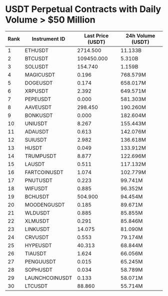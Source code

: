 # USDT Perpetual Contracts with Daily Volume > $50 Million

| Rank | Instrument ID | Last Price (USDT) | 24h Volume (USDT) |
|------|---------------|-------------------|-------------------|
| 1 | ETHUSDT | 2714.500 | 11.133B |
| 2 | BTCUSDT | 109450.000 | 5.310B |
| 3 | SOLUSDT | 154.740 | 1.159B |
| 4 | MAGICUSDT | 0.196 | 768.579M |
| 5 | DOGEUSDT | 0.174 | 658.017M |
| 6 | XRPUSDT | 2.392 | 649.571M |
| 7 | PEPEUSDT | 0.000 | 581.303M |
| 8 | AAVEUSDT | 298.450 | 190.260M |
| 9 | BONKUSDT | 0.000 | 182.604M |
| 10 | UNIUSDT | 8.267 | 155.443M |
| 11 | ADAUSDT | 0.613 | 142.076M |
| 12 | SUIUSDT | 2.982 | 136.618M |
| 13 | HUSDT | 0.049 | 133.912M |
| 14 | TRUMPUSDT | 8.877 | 122.696M |
| 15 | LAUSDT | 0.511 | 117.132M |
| 16 | FARTCOINUSDT | 1.074 | 102.779M |
| 17 | PNUTUSDT | 0.223 | 99.741M |
| 18 | WIFUSDT | 0.885 | 96.352M |
| 19 | BCHUSDT | 504.900 | 94.454M |
| 20 | MOODENGUSDT | 0.185 | 89.671M |
| 21 | WLDUSDT | 0.885 | 85.855M |
| 22 | XLMUSDT | 0.291 | 85.846M |
| 23 | LINKUSDT | 14.075 | 81.090M |
| 24 | CRVUSDT | 0.553 | 79.174M |
| 25 | HYPEUSDT | 40.313 | 68.844M |
| 26 | TIAUSDT | 1.624 | 66.056M |
| 27 | PENGUUSDT | 0.015 | 65.245M |
| 28 | SOPHUSDT | 0.034 | 58.789M |
| 29 | LAUNCHCOINUSDT | 0.133 | 58.071M |
| 30 | LTCUSDT | 88.860 | 55.714M |
